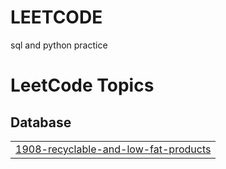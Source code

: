 # LEETCODE
sql and python practice 

<!---LeetCode Topics Start-->
# LeetCode Topics
## Database
|  |
| ------- |
| [1908-recyclable-and-low-fat-products](https://github.com/Usha-2712/LEETCODE/tree/master/1908-recyclable-and-low-fat-products) |
<!---LeetCode Topics End-->